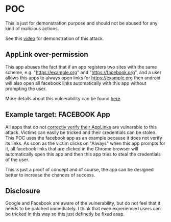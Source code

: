 # POC

This is just for demonstration purpose and should not be abused for any kind of malicious actions.

See this [video](https://www.youtube.com/watch?v=DOy3AReZZes) for demonstration of this attack.

## AppLink over-permission

This app abuses the fact that if an app registers two sites with the same scheme, e.g. "https://example.org" and "https://facebook.org", and a user allows this apps to always open links for https://example.org then android will also open all facebook links automatically with this app without prompting the user.

More details about this vulnerability can be found [here](https://www.usenix.org/system/files/conference/usenixsecurity17/sec17-liu.pdf).

## Example target: FACEBOOK App

All apps that do not [correctly verify their AppLinks](https://developer.android.com/training/app-links/verify-site-associations) are vulnerable to this attack. Victims can easily be tricked and their credentials can be stolen. This POC uses the facebook app as an example because it does not verify its links. As soon as the victim clicks on "Always" when this app prompts for it, all facebook links that are clicked in the Chrome browser will automatically open this app and then this app tries to steal the credentials of the user.

This is just a proof of concept and of course, the app can be designed better to increase the chances of success. 


## Disclosure

Google and Facebook are aware of the vulnerability, but do not feel that it needs to be patched immediately. I think that even experienced users can be tricked in this way so this just definetly be fixed asap.


